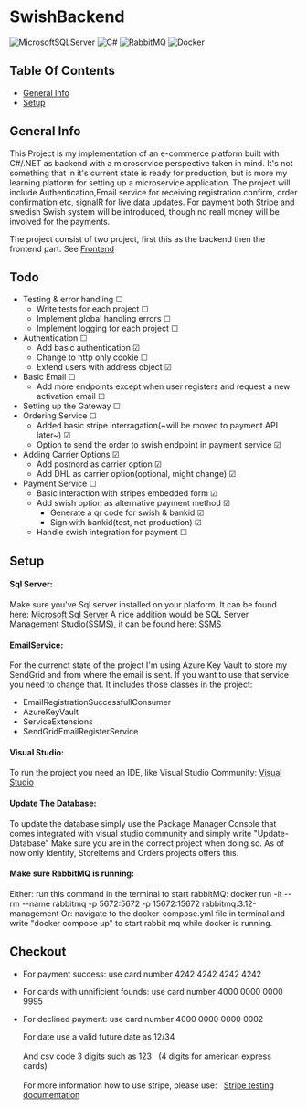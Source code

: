 # SwishBackend

![MicrosoftSQLServer](https://img.shields.io/badge/Microsoft%20SQL%20Sever-CC2927?style=for-the-badge&logo=microsoft%20sql%20server&logoColor=white)
![C#](https://img.shields.io/badge/c%23-%23239120.svg?style=for-the-badge&logo=c-sharp&logoColor=white)
![RabbitMQ](https://img.shields.io/badge/Rabbitmq-FF6600?style=for-the-badge&logo=rabbitmq&logoColor=white)
![Docker](https://img.shields.io/badge/docker-%230db7ed.svg?style=for-the-badge&logo=docker&logoColor=white)
 
## Table Of Contents
* [General Info](#general-info)
* [Setup](#setup)


## General Info
This Project is my implementation of an e-commerce platform built with C#/.NET as backend with a microservice perspective taken in mind. 
It's not something that in it's current state is ready for production, but is more my learning platform for setting up a microservice application.
The project will include Authentication,Email service for receiving registration confirm, order confirmation etc, signalR for live data updates.
For payment both Stripe and swedish Swish system will be introduced, though no reall money will be involved for the payments.

The project consist of two project, first this as the backend then the frontend part. See [Frontend](https://github.com/patrik033/SwishFront)

## Todo


 - Testing & error handling  &#x2610;
   - Write tests for each project &#x2610;
   - Implement global handling errors &#x2610;
   - Implement logging for each project &#x2610;
 - Authentication &#x2610;
   - Add basic authentication &#x2611;
   - Change to http only cookie &#x2610;
   - Extend users with address object &#x2611;
 - Basic Email &#x2610;
   - Add more endpoints except when user registers and request a new activation email &#x2610;
 - Setting up the Gateway &#x2610;
 - Ordering Service &#x2610;
   - Added basic stripe interragation(~will be moved to payment API later~) &#x2611;
   - Option to send the order to swish endpoint in payment service &#x2611;
 - Adding Carrier Options &#x2611;
   - Add postnord as carrier option &#x2611;
   - Add DHL as carrier option(optional, might change)  &#x2611;
 - Payment Service &#x2610;
   - Basic interaction with stripes embedded form &#x2611;
   - Add swish option as alternative payment method  &#x2611;
     - Generate a qr code for swish & bankid &#x2611;
     - Sign with bankid(test, not production) &#x2611;
   - Handle swish integration for payment   &#x2610;



## Setup
#### Sql Server:

Make sure you've Sql server installed on your platform. It can be found here: [Microsoft Sql Server](https://www.microsoft.com/en-us/sql-server/sql-server-downloads)
A nice addition would be SQL Server Management Studio(SSMS), it can be found here: [SSMS](https://learn.microsoft.com/en-us/sql/ssms/download-sql-server-management-studio-ssms?view=sql-server-ver16)

#### EmailService:
For the currenct state of the project I'm using Azure Key Vault to store my SendGrid and from where the email is sent. If you want to use that service you need to change that. It includes those classes in the project: 

- EmailRegistrationSuccessfullConsumer
- AzureKeyVault
- ServiceExtensions
- SendGridEmailRegisterService


#### Visual Studio:

To run the project you need an IDE, like Visual Studio Community: [Visual Studio](https://visualstudio.microsoft.com/vs/community/)

#### Update The Database:

To update the database simply use the Package Manager Console that comes integrated with visual studio community and simply write "Update-Database"
Make sure you are in the correct project when doing so. As of now only Identity, StoreItems and Orders projects offers this.

#### Make sure RabbitMQ is running:
Either: run this command in the terminal to start rabbitMQ:  docker run -it --rm --name rabbitmq -p 5672:5672 -p 15672:15672 rabbitmq:3.12-management
Or: navigate to the docker-compose.yml file in terminal and write "docker compose up" to start rabbit mq while docker is running.

## Checkout

- For payment success: use card number 4242 4242 4242 4242
- For cards with unnificient founds: use card number 4000 0000 0000 9995
- For declined payment: use card number 4000 0000 0000 0002

  For date use a valid future date as 12/34<br></br>
  And csv code 3 digits such as 123 &nbsp; (4 digits for american express cards)
  <br/><br/>For more information how to use stripe, please use:  &nbsp; [Stripe testing documentation](https://stripe.com/docs/testing?numbers-or-method-or-token=card-numbers#use-test-cards)

